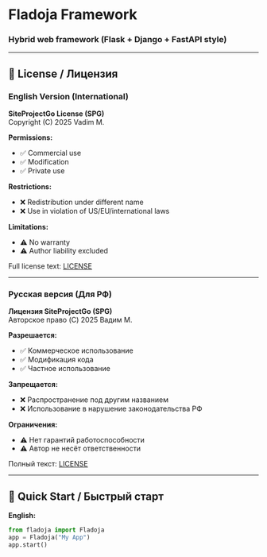 # Fladoja Framework
### Hybrid web framework (Flask + Django + FastAPI style)

---

## 📜 License / Лицензия

### English Version (International)
**SiteProjectGo License (SPG)**  
Copyright (C) 2025 Vadim M.  

**Permissions:**
- ✅ Commercial use  
- ✅ Modification  
- ✅ Private use  

**Restrictions:**
- ❌ Redistribution under different name  
- ❌ Use in violation of US/EU/international laws  

**Limitations:**
- ⚠️ No warranty  
- ⚠️ Author liability excluded  

Full license text: [LICENSE](LICENSE)

---

### Русская версия (Для РФ)
**Лицензия SiteProjectGo (SPG)**  
Авторское право (C) 2025 Вадим М.

**Разрешается:**
- ✅ Коммерческое использование  
- ✅ Модификация кода  
- ✅ Частное использование  

**Запрещается:**
- ❌ Распространение под другим названием  
- ❌ Использование в нарушение законодательства РФ  

**Ограничения:**
- ⚠️ Нет гарантий работоспособности  
- ⚠️ Автор не несёт ответственности  

Полный текст: [LICENSE](LICENSE)

---

## 🚀 Quick Start / Быстрый старт

**English:**
```python
from fladoja import Fladoja
app = Fladoja("My App")
app.start()
